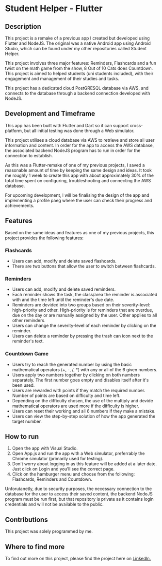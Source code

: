 # Student Helper - Flutter

## Description
This project is a remake of a previous app I created but developed using Flutter and NodeJS. The original was a native Android app using Android Studio, which can be found under my other repositories called Student Helper. 

This project involves three major features: Reminders, Flashcards and a fun twist on the math game from the show, 8 Out of 10 Cats does Countdown. This project is aimed to helped students (uni students included), with their engagement and management of their studies and tasks.

This project has a dedicated cloud PostGRESQL database via AWS, and connects to the database through a backend connection developed with NodeJS. 

## Development and Timeframe
This app has been built with Flutter and Dart so it can support cross-platform, but all initial testing was done through a Web simulator. 

This project utilises a cloud database via AWS to retrieve and store all user information and content. In order for the app to access the AWS database, the associated backend NodeJS program has to run in order for the connection to establish. 

As this was a Flutter-remake of one of my previous projects, I saved a reasonable amount of time by keeping the same design and ideas. It took me roughly 1 week to create this app with about approximately 30% of the total time spent on configuring, troubleshooting and connecting the AWS database.

For upcoming development, I will be finalising the design of the app and implementing a profile paeg where the user can check their progress and achievements.

## Features
Based on the same ideas and features as one of my previous projects, this project provides the following features:

### Flashcards
- Users can add, modify and delete saved flashcards.
- There are two buttons that allow the user to switch between flashcards. 

### Reminders 
- Users can add, modify and delete saved reminders.
- Each reminder shows the task, the class/area the reminder is associated with and the time left until the reminder's due date. 
- Reminders are devided into two groups based on their severity-level: high-priority and other. High-priority is for reminders that are overdue, due on the day or are manually assigned by the user. Other applies to all other reminders.
- Users can change the severity-level of each reminder by clicking on the reminder.
- Users can delete a reminder by pressing the trash can icon next to the reminder's text.

### Countdown Game
- Users try to reach the generated number by using the basic mathematical operators (+, -, /, *) with any or all of the 6 given numbers.
- Users apply two numbers together by clicking on both numbers separately. The first number goes empty and disables itself after it's been used.
- Users are rewarded with points if they match the required number. Number of points are based on difficulty and time left.
- Depending on the difficulty chosen, the use of the multiply and devide mathematical operators are used more if the difficulty is higher. 
- Users can reset their working and all 6 numbers if they make a mistake.
- Users can view the step-by-step solution of how the app generated the target number.

## How to run
1. Open the app with Visual Studio.
2. Open App.js and run the app with a Web simulator, preferrably the Chrome simulator (primarily used for testing).
3. Don't worry about logging in as this feature will be added at a later date. Just click on Login and you'll see the correct page.
4. Click on the hamburger menu and choose from the following: Flashcards, Reminders and Countdown.

Unforutanetly, due to security purposes, the necessary connection to the database for the user to access their saved content, the backend NodeJS program must be run first, but that repository is private as it contains login credentials and will not be available to the public. 

## Contributions 
This project was solely programmed by me.

## Where to find more
To find out more on this project, please find the project here on [LinkedIn.](https://www.linkedin.com/in/jay-davis-261738277/details/projects/)
